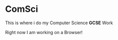 # ComSci
This is where i do my Computer Science **GCSE** Work

Right now I am working on a Browser!
